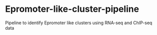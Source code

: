 # Epromoter-like-cluster-pipeline
Pipeline to identify Epromoter like clusters using RNA-seq and ChIP-seq data
